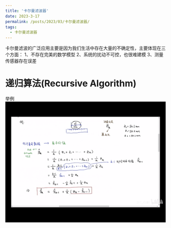 ```yaml
---
title: '卡尔曼滤波器'
date: 2023-3-17
permalink: /posts/2023/03/卡尔曼滤波器/
tags:
  - 卡尔曼滤波器
---
```


卡尔曼滤波的广泛应用主要是因为我们生活中存在大量的不确定性，主要体现在三个方面：
1、不存在完美的数学模型
2、系统的扰动不可控，也很难建模
3、测量传感器存在误差

递归算法(Recursive Algorithm)
======
举例
![硬币测量](/images/yinbiceliang.png)


